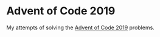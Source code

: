 # Advent of Code 2019

My attempts of solving the [Advent of Code 2019](https://adventofcode.com/) problems.
